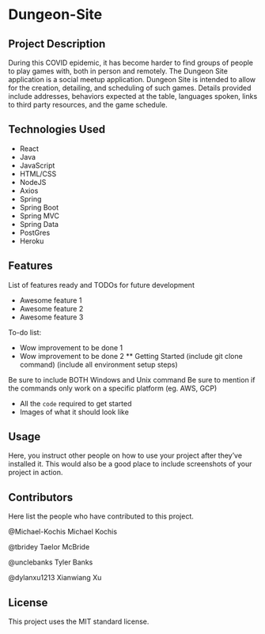 # Dungeon-Site

## Project Description
During this COVID epidemic, it has become harder to find groups of people to play games with, both in person and remotely. The Dungeon Site application is a social meetup application. Dungeon Site is intended to allow for the creation, detailing, and scheduling of such games. Details provided include addresses, behaviors expected at the table, languages spoken, links to third party resources, and the game schedule.

## Technologies Used
* React
* Java
* JavaScript
* HTML/CSS
* NodeJS
* Axios
* Spring 
* Spring Boot 
* Spring MVC 
* Spring Data 
* PostGres 
* Heroku
## Features
List of features ready and TODOs for future development

* Awesome feature 1
* Awesome feature 2
* Awesome feature 3

To-do list:

* Wow improvement to be done 1
* Wow improvement to be done 2
** Getting Started
(include git clone command) (include all environment setup steps)

Be sure to include BOTH Windows and Unix command
Be sure to mention if the commands only work on a specific platform (eg. AWS, GCP)

* All the `code` required to get started
* Images of what it should look like
## Usage
Here, you instruct other people on how to use your project after they’ve installed it. This would also be a good place to include screenshots of your project in action.

## Contributors
Here list the people who have contributed to this project. 

@Michael-Kochis
Michael Kochis

@tbridey
Taelor McBride

@unclebanks
Tyler Banks

@dylanxu1213
Xianwiang Xu

## License
This project uses the MIT standard license.
